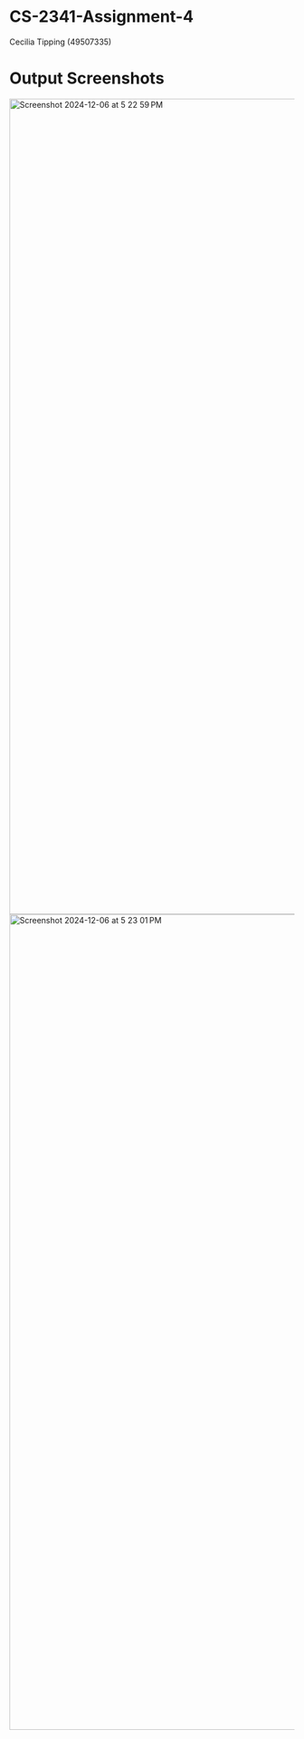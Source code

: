 # CS-2341-Assignment-4
Cecilia Tipping (49507335)


# Output Screenshots
<img width="1440" alt="Screenshot 2024-12-06 at 5 22 59 PM" src="https://github.com/user-attachments/assets/2defd6d4-a256-452f-944f-b93bd0ecfa2f">
<img width="1440" alt="Screenshot 2024-12-06 at 5 23 01 PM" src="https://github.com/user-attachments/assets/d6ac9d98-dc8b-49bc-8c62-3bc98d0d6650">
